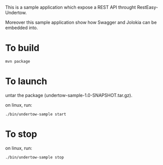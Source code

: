 This is a sample application which expose a REST API throught RestEasy-Undertow.

Moreover this sample application show how Swagger and Jolokia can be embedded into.


To build
========
```
mvn package
```


To launch
=========
untar the package (undertow-sample-1.0-SNAPSHOT.tar.gz).

on linux, run: 
```
./bin/undertow-sample start
```


To stop
=======

on linux, run: 
```
./bin/undertow-sample stop
```


